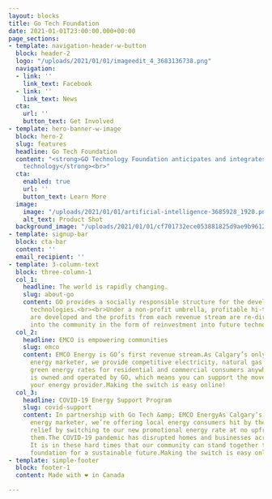```yaml
---
layout: blocks
title: Go Tech Foundation
date: 2021-01-01T23:00:00.000+00:00
page_sections:
- template: navigation-header-w-button
  block: header-2
  logo: "/uploads/2021/01/01/imageedit_4_3683136738.png"
  navigation:
  - link: ''
    link_text: Facebook
  - link: ''
    link_text: News
  cta:
    url: ''
    button_text: Get Involved
- template: hero-banner-w-image
  block: hero-2
  slug: features
  headline: Go Tech Foundation
  content: "<strong>GO Technology Foundation anticipates and integrates disruptive
    technology</strong><br>"
  cta:
    enabled: true
    url: ''
    button_text: Learn More
  image:
    image: "/uploads/2021/01/01/artificial-intelligence-3685928_1920.png"
    alt_text: Product Shot
  background_image: "/uploads/2021/01/01/cf701732ece053881825d9ae9b96129c.jpg"
- template: signup-bar
  block: cta-bar
  content: ''
  email_recipient: ''
- template: 3-column-text
  block: three-column-1
  col_1:
    headline: The world is rapidly changing.
    slug: about-go
    content: GO provides a socially responsible structure for the development of disruptive
      technologies.<br><br>Under a non-profit umbrella, profitable hi-tech solutions
      are developed and the profits from each revenue stream are re-directed back
      into the community in the form of reinvestment into future technologies.
  col_2:
    headline: EMCO is empowering communities
    slug: emco
    content: EMCO Energy is GO’s first revenue stream.As Calgary’s only community-owned
      energy marketer, we provide competitive electricity, natural gas and certified
      green energy rates for residential and commercial consumers anywhere in Alberta.EMCO
      is owned and operated by GO, which means you can support the movement by switching
      your energy provider.Making the switch is easy online!
  col_3:
    headline: COVID-19 Energy Support Program
    slug: covid-support
    content: In partnership with Go Tech &amp; EMCO EnergyAs Calgary’s only community-owned
      energy marketer, we’re offering local energy consumers hit by the current pandemic
      relief by switching to our new promotional energy rate at no upfront cost to
      them.The COVID-19 pandemic has disrupted homes and businesses across Alberta.
      It is in these hard times that our community can stand together to build a strong
      foundation for a sustainable future.Making the switch is easy online!
- template: simple-footer
  block: footer-1
  content: Made with ❤︎ in Canada

---
```

